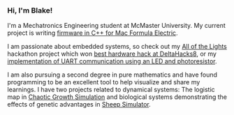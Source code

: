 ### Hi, I'm Blake!

I'm a Mechatronics Engineering student at McMaster University. My current project is writing [firmware in C++ for Mac Formula Electric](https://github.com/macformula/racecar).

I am passionate about embedded systems, so check out my [All of the Lights](https://github.com/BlakeFreer/AllOfTheLights) hackathon project which won [best hardware hack at DeltaHacks8](https://devpost.com/software/all-of-the-lights-b31saz), or my [implementation of UART communication using an LED and photoresistor](https://github.com/BlakeFreer/LED-Serial). 

I am also pursuing a second degree in pure mathematics and have found programming to be an excellent tool to help visualize and share my learnings. I have two projects related to dynamical systems: The logistic map in [Chaotic Growth Simulation](https://github.com/BlakeFreer/Veritasium_Population_Simulation) and biological systems demonstrating the effects of genetic advantages in [Sheep Simulator](https://github.com/BlakeFreer/SheepSimulator).
